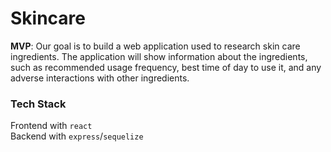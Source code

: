 # Skincare

**MVP**: Our goal is to build a web application used to research skin care ingredients. The application will show information about the ingredients, such as recommended usage frequency, best time of day to use it, and any adverse interactions with other ingredients.


### Tech Stack 

Frontend with `react`<br>
Backend with `express`/`sequelize` 
